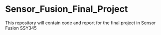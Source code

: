 # Sensor_Fusion_Final_Project
This repository will contain code and report for the final project in Sensor Fusion SSY345
